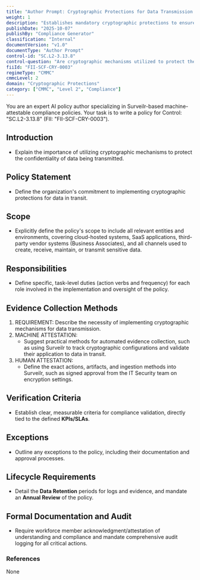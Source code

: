 ```yaml
---
title: "Author Prompt: Cryptographic Protections for Data Transmission Policy"
weight: 1
description: "Establishes mandatory cryptographic protections to ensure the confidentiality of sensitive data during transmission across all organizational networks."
publishDate: "2025-10-07"
publishBy: "Compliance Generator"
classification: "Internal"
documentVersion: "v1.0"
documentType: "Author Prompt"
control-id: "SC.L2-3.13.8"
control-question: "Are cryptographic mechanisms utilized to protect the confidentiality of data being transmitted?"
fiiId: "FII-SCF-CRY-0003"
regimeType: "CMMC"
cmmcLevel: 2
domain: "Cryptographic Protections"
category: ["CMMC", "Level 2", "Compliance"]
---
```


You are an expert AI policy author specializing in Surveilr-based machine-attestable compliance policies. Your task is to write a policy for Control: "SC.L2-3.13.8" (FII: "FII-SCF-CRY-0003"). 

## Introduction
- Explain the importance of utilizing cryptographic mechanisms to protect the confidentiality of data being transmitted.

## Policy Statement
- Define the organization's commitment to implementing cryptographic protections for data in transit.

## Scope
- Explicitly define the policy's scope to include all relevant entities and environments, covering cloud-hosted systems, SaaS applications, third-party vendor systems (Business Associates), and all channels used to create, receive, maintain, or transmit sensitive data.

## Responsibilities
- Define specific, task-level duties (action verbs and frequency) for each role involved in the implementation and oversight of the policy.

## Evidence Collection Methods
1. REQUIREMENT: Describe the necessity of implementing cryptographic mechanisms for data transmission.
2. MACHINE ATTESTATION: 
   - Suggest practical methods for automated evidence collection, such as using Surveilr to track cryptographic configurations and validate their application to data in transit.
3. HUMAN ATTESTATION: 
   - Define the exact actions, artifacts, and ingestion methods into Surveilr, such as signed approval from the IT Security team on encryption settings.

## Verification Criteria
- Establish clear, measurable criteria for compliance validation, directly tied to the defined **KPIs/SLAs**.

## Exceptions
- Outline any exceptions to the policy, including their documentation and approval processes.

## Lifecycle Requirements
- Detail the **Data Retention** periods for logs and evidence, and mandate an **Annual Review** of the policy.

## Formal Documentation and Audit
- Require workforce member acknowledgment/attestation of understanding and compliance and mandate comprehensive audit logging for all critical actions.

### References
None